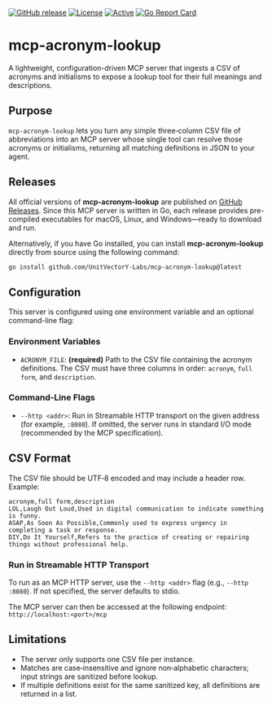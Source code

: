 [![GitHub release](https://img.shields.io/github/release/UnitVectorY-Labs/mcp-acronym-lookup.svg)](https://github.com/UnitVectorY-Labs/mcp-acronym-lookup/releases/latest) [![License](https://img.shields.io/badge/license-MIT-blue)](https://opensource.org/licenses/MIT) [![Active](https://img.shields.io/badge/Status-Active-green)](https://guide.unitvectorylabs.com/bestpractices/status/#active) [![Go Report Card](https://goreportcard.com/badge/github.com/UnitVectorY-Labs/mcp-acronym-lookup)](https://goreportcard.com/report/github.com/UnitVectorY-Labs/mcp-acronym-lookup)

# mcp-acronym-lookup
A lightweight, configuration-driven MCP server that ingests a CSV of acronyms and initialisms to expose a lookup tool for their full meanings and descriptions.

## Purpose

`mcp-acronym-lookup` lets you turn any simple three‑column CSV file of abbreviations into an MCP server whose single tool can resolve those acronyms or initialisms, returning all matching definitions in JSON to your agent.

## Releases

All official versions of **mcp-acronym-lookup** are published on [GitHub Releases](https://github.com/UnitVectorY-Labs/mcp-acronym-lookup/releases). Since this MCP server is written in Go, each release provides pre-compiled executables for macOS, Linux, and Windows—ready to download and run.

Alternatively, if you have Go installed, you can install **mcp-acronym-lookup** directly from source using the following command:

```bash
go install github.com/UnitVectorY-Labs/mcp-acronym-lookup@latest
```

## Configuration

This server is configured using one environment variable and an optional command-line flag:

### Environment Variables

* `ACRONYM_FILE`: **(required)** Path to the CSV file containing the acronym definitions. The CSV must have three columns in order: `acronym`, `full form`, and `description`.

### Command‑Line Flags

* `--http <addr>`: Run in Streamable HTTP transport on the given address (for example, `:8080`). If omitted, the server runs in standard I/O mode (recommended by the MCP specification).

## CSV Format

The CSV file should be UTF‑8 encoded and may include a header row. Example:

```
acronym,full form,description
LOL,Laugh Out Loud,Used in digital communication to indicate something is funny.
ASAP,As Soon As Possible,Commonly used to express urgency in completing a task or response.
DIY,Do It Yourself,Refers to the practice of creating or repairing things without professional help.
```

### Run in Streamable HTTP Transport

To run as an MCP HTTP server, use the `--http <addr>` flag (e.g., `--http :8080`). If not specified, the server defaults to stdio.

The MCP server can then be accessed at the following endpoint: `http://localhost:<port>/mcp`

## Limitations

* The server only supports one CSV file per instance.
* Matches are case‑insensitive and ignore non‑alphabetic characters; input strings are sanitized before lookup.
* If multiple definitions exist for the same sanitized key, all definitions are returned in a list.
